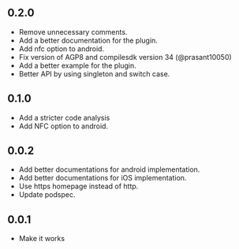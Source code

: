 ## 0.2.0
* Remove unnecessary comments.
* Add a better documentation for the plugin.
* Add nfc option to android.
* Fix version of AGP8 and compilesdk version 34 (@prasant10050)
* Add a better example for the plugin.
* Better API by using singleton and switch case.

## 0.1.0
* Add a stricter code analysis
* Add NFC option to android.

## 0.0.2

* Add better documentations for android implementation.
* Add better documentations for iOS implementation.
* Use https homepage instead of http.
* Update podspec.

## 0.0.1

* Make it works
